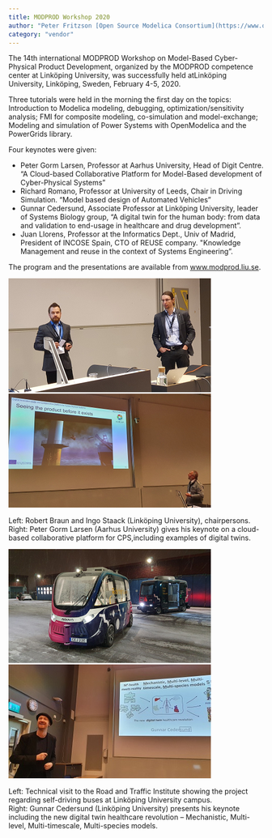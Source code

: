 ```yaml
---
title: MODPROD Workshop 2020	
author: "Peter Fritzson [Open Source Modelica Consortium](https://www.openmodelica.org/)"
category: "vendor"
---
```


The 14th international MODPROD Workshop on Model-Based Cyber-Physical Product Development, organized by the MODPROD competence center at Linköping University, was successfully held atLinköping University, Linköping, Sweden, February 4-5, 2020.

Three tutorials were held in the morning the first day on the topics: Introduction to Modelica modeling, debugging, optimization/sensitivity analysis; FMI for composite modeling, co-simulation and model-exchange; Modeling and simulation of Power Systems with OpenModelica and the PowerGrids library.

Four keynotes were given:

-	Peter Gorm Larsen, Professor at Aarhus University, Head of Digit Centre. “A Cloud-based Collaborative Platform for Model-Based development of Cyber-Physical Systems”
-	Richard Romano, Professor at University of Leeds, Chair in Driving Simulation. “Model based design of Automated Vehicles”
-	Gunnar Cedersund, Associate Professor at Linköping University, leader of Systems Biology group, “A digital twin for the human body: from data and validation to end-usage in healthcare and drug development”.
-	Juan Llorens, Professor at the Informatics Dept., Univ of Madrid, President of INCOSE Spain, CTO of REUSE company. "Knowledge Management and reuse in the context of Systems Engineering”.

The program and the presentations are available from www.modprod.liu.se.

![](robertandingo.png) ![](petergromlarsen.png) 

Left: Robert Braun and Ingo Staack (Linköping University), chairpersons. 
Right: Peter Gorm Larsen (Aarhus University) gives his keynote on a cloud-based collaborative platform for CPS,including examples of digital twins. 


![](selfdrivingbus.png) ![](gunnarcedersund.png) 

Left: Technical visit to the Road and Traffic Institute showing the project regarding self-driving buses at Linköping University campus.  
Right: Gunnar Cedersund (Linköping University) presents his keynote including the new digital twin healthcare revolution – Mechanistic, Multi-level, Multi-timescale, Multi-species models.

